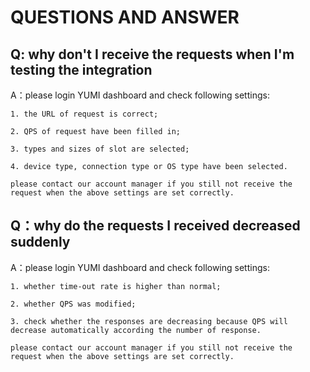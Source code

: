 # QUESTIONS AND ANSWER

## Q: why don't I receive the requests when I'm testing the integration

A：please login YUMI dashboard and check following settings:

    1. the URL of request is correct;

    2. QPS of request have been filled in;

    3. types and sizes of slot are selected;

    4. device type, connection type or OS type have been selected.

    please contact our account manager if you still not receive the request when the above settings are set correctly.

## Q：why do the requests I received decreased suddenly

A：please login YUMI dashboard and check following settings:

    1. whether time-out rate is higher than normal;

    2. whether QPS was modified;

    3. check whether the responses are decreasing because QPS will decrease automatically according the number of response.

    please contact our account manager if you still not receive the request when the above settings are set correctly.
